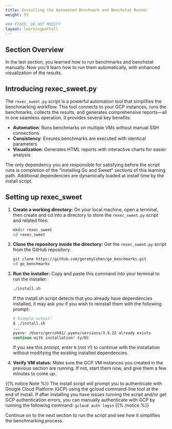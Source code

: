 ```yaml
---
title: Installing the Automated Benchmark and Benchstat Runner
weight: 53

### FIXED, DO NOT MODIFY
layout: learningpathall
---
```


## Section Overview

In the last section, you learned how to run benchmarks and benchstat manually. Now you'll learn how to run them automatically, with enhanced visualization of the results.

## Introducing rexec_sweet.py

The `rexec_sweet.py` script is a powerful automation tool that simplifies the benchmarking workflow.  This tool connects to your GCP instances, runs the benchmarks, collects the results, and generates comprehensive reports—all in one seamless operation. It provides several key benefits:

- **Automation**: Runs benchmarks on multiple VMs without manual SSH connections
- **Consistency**: Ensures benchmarks are executed with identical parameters
- **Visualization**: Generates HTML reports with interactive charts for easier analysis

The only dependency you are responsible for satisfying before the script runs is completion of the "Installing Go and Sweet" sections of this learning path.  Additional dependencies are dynamically loaded at install time by the install script.

## Setting up rexec_sweet

1. **Create a working directory:** On your local machine, open a terminal, then create and cd into a directory to store the `rexec_sweet.py` script and related files:

   ```bash
   mkdir rexec_sweet
   cd rexec_sweet
   ```
   
2. **Clone the repository inside the directory:** Get the `rexec_sweet.py` script from the GitHub repository:

   ```bash
   git clone https://github.com/geremyCohen/go_benchmarks.git
   cd go_benchmarks
   ```

3. **Run the installer:** Copy and paste this command into your terminal to run the installer:

   ```bash
   ./install.sh
   ```

   If the install.sh script detects that you already have dependencies installed, it may ask you if you wish to reinstall them with the following prompt:

   ```bash
   # Example output:
   $ ./install.sh
   ...
   pyenv: /Users/gercoh01/.pyenv/versions/3.9.22 already exists
   continue with installation? (y/N)
   ```

   If you see this prompt, enter `N` (not `Y`!) to continue with the installation without modifying the existing installed dependencies.

4. **Verify VM status:** Make sure the GCP VM instances you created in the previous section are running. If not, start them now, and give them a few minutes to come up.

{{% notice Note %}}
The install script will prompt you to authenticate with Google Cloud Platform (GCP) using the gcloud command-line tool at the end of install. If after installing you have issues running the script and/or get GCP authentication errors, you can manually authenticate with GCP by running the following command: `gcloud auth login`
{{% /notice %}}   


Continue on to the next section to run the script and see how it simplifies the benchmarking process.